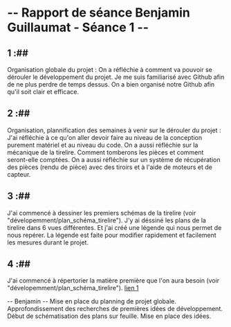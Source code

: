 # -- Rapport de séance Benjamin Guillaumat - Séance 1 -- #

## 1 :##

Organisation globale du projet : On a réfléchie à comment va pouvoir se dérouler le développement du projet. Je me suis familiarisé avec Github afin de ne plus perdre de temps dessus. On a bien organisé notre Github afin qu'il soit clair et efficace.

## 2 :##

Organisation, plannification des semaines à venir sur le dérouler du projet : J'ai réfléchie à ce qu'on aller devoir faire au niveau de la conception purement matériel et au niveau du code. On a aussi réfléchie sur la mécanique de la tirelire. Comment tomberons les pièces et comment seront-elle comptées.
On a aussi réfléchie sur un système de récupération des pièces (rendu de pièce) avec des tiroirs et à l'aide de moteurs et de capteur.

## 3 :##

J'ai commencé à dessiner les premiers schémas de la tirelire (voir "dévelopemment/plan_schéma_tirelire"). J'y ai déssiné les plans de la tirelire dans 6 vues différentes. Et j'ai créé une légende qui nous permet de nous repérer. La légende est faite pour modifier rapidement et facilement les mesures durant
le projet.

## 4 :##

J'ai commencé à répertorier la matière première que l'on aura besoin (voir "dévelopemment/plan_schéma_tirelire"). 
<a href="../Développement/Dessins_schémas/Schéma_tirelire.md"> lien 1</a>




-- Benjamin --
Mise en place du planning de projet globale. Approfondissement des recherches de premières idées de développement. Début de schématisation des plans sur feuille. Mise en place des idées.
